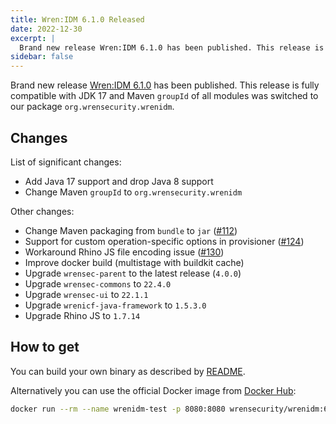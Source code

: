 ```yaml
---
title: Wren:IDM 6.1.0 Released
date: 2022-12-30
excerpt: |
  Brand new release Wren:IDM 6.1.0 has been published. This release is fully compatible with JDK 17.
sidebar: false
---
```


<Post>

Brand new release [Wren:IDM 6.1.0](https://github.com/WrenSecurity/wrenidm/releases/tag/6.1.0) has been published.
This release is fully compatible with JDK 17 and Maven `groupId` of all modules was switched to our package `org.wrensecurity.wrenidm`.

## Changes

List of significant changes:

* Add Java 17 support and drop Java 8 support
* Change Maven `groupId` to `org.wrensecurity.wrenidm`

Other changes:

* Change Maven packaging from `bundle` to `jar` ([#112](https://github.com/WrenSecurity/wrenidm/issues/112))
* Support for custom operation-specific options in provisioner ([#124](https://github.com/WrenSecurity/wrenidm/issues/124))
* Workaround Rhino JS file encoding issue ([#130](https://github.com/WrenSecurity/wrenidm/issues/130))
* Improve docker build (multistage with buildkit cache)
* Upgrade `wrensec-parent` to the latest release (`4.0.0`)
* Upgrade `wrensec-commons` to `22.4.0`
* Upgrade `wrensec-ui` to `22.1.1`
* Upgrade `wrenicf-java-framework` to `1.5.3.0`
* Upgrade Rhino JS to `1.7.14`

## How to get

You can build your own binary as described by [README](https://github.com/WrenSecurity/wrenidm/blob/main/README.md#build-the-source-code).

Alternatively you can use the official Docker image from [Docker Hub](https://hub.docker.com/r/wrensecurity/wrenidm):

```bash
docker run --rm --name wrenidm-test -p 8080:8080 wrensecurity/wrenidm:6.1.0
```

</Post>
